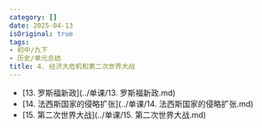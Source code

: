 ```yaml
---
category: []
date: 2025-04-13
isOriginal: true
tags:
- 初中/九下
- 历史/单元总结
title: 4. 经济大危机和第二次世界大战
---
```

- [13. 罗斯福新政](../单课/13. 罗斯福新政.md)
- [14. 法西斯国家的侵略扩张](../单课/14. 法西斯国家的侵略扩张.md)
- [15. 第二次世界大战](../单课/15. 第二次世界大战.md)